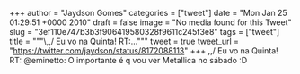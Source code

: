 
+++
author = "Jaydson Gomes"
categories = ["tweet"]
date = "Mon Jan 25 01:29:51 +0000 2010"
draft = false
image = "No media found for this Tweet"
slug = "3ef110e747b3b3f906419580328f9611c245f3e8"
tags = ["tweet"]
title = """&#92;,,/ Eu vo na Quinta! RT:..."""
tweet = true
tweet_url = "https://twitter.com/jaydson/status/8172088113"
+++
\,,/ Eu vo na Quinta! RT: @eminetto: O importante é q vou ver Metallica no sábado :D
